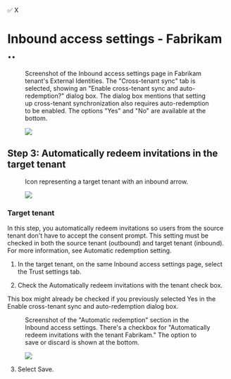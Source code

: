 ✅
X


Inbound access settings - Fabrikam ..
===

<figure>
Screenshot of the Inbound access settings page in Fabrikam tenant's External Identities. The "Cross-tenant sync" tab is selected, showing an "Enable cross-tenant sync and auto-redemption?" dialog box. The dialog box mentions that setting up cross-tenant synchronization also requires auto-redemption to be enabled. The options "Yes" and "No" are available at the bottom.

[![](figures/0)](#)
</figure>


## Step 3: Automatically redeem invitations in the target tenant

<figure>
Icon representing a target tenant with an inbound arrow.

[![](figures/1)](#)
</figure>


### Target tenant

In this step, you automatically redeem invitations so users from the source tenant don't have to accept the consent prompt. This setting must be checked in both the source tenant (outbound) and target tenant (inbound). For more information, see Automatic redemption setting.

1. In the target tenant, on the same Inbound access settings page, select the Trust settings tab.

2. Check the Automatically redeem invitations with the tenant <tenant> check box.

This box might already be checked if you previously selected Yes in the Enable cross-tenant sync and auto-redemption dialog box.

<figure>
Screenshot of the "Automatic redemption" section in the Inbound access settings. There's a checkbox for "Automatically redeem invitations with the tenant Fabrikam." The option to save or discard is shown at the bottom.

[![](figures/2)](#)
</figure>

3. Select Save.